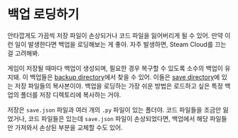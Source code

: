 # 백업 로딩하기
안타깝게도 가끔씩 저장 파일이 손상되거나 코드 파일을 잃어버리게 될 수 있어. 만약 이런 일이 발생한다면 백업을 로딩해보는 게 좋아. 자주 발생하면, Steam Cloud를 끄는 걸 고려해봐.

게임이 저장될 때마다 백업이 생성되며, 필요한 경우 복구할 수 있도록 소수의 백업이 유지돼.
이 백업들은 [backup directory](persistent_data_path/Backup)에서 찾을 수 있어. 이들은 [save directory](persistent_data_path/Saves)에 있는 저장 파일들의 복사본이야.
백업을 로딩하는 가장 쉬운 방법은 로드하고 싶은 특정 백업의 폴더를 저장 디렉토리에 복사하는 거야.

저장은 `save.json` 파일과 여러 개의 `.py` 파일이 있는 폴더야.
코드 파일들을 조금만 잃었거나, 코드 파일들은 있는데 `save.json` 파일이 손상되었다면, 백업에서 해당 파일들만 가져와서 손상된 부분을 교체할 수도 있어.